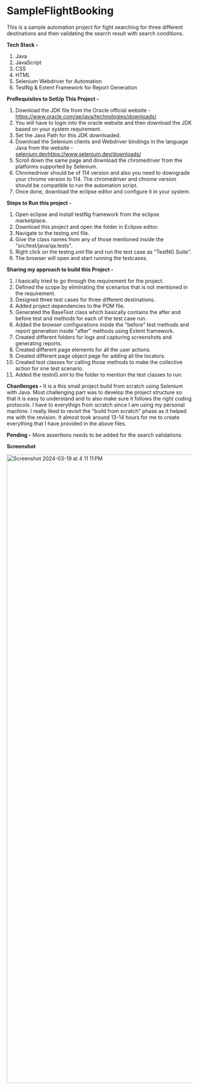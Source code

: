 # SampleFlightBooking

This is a sample automation project for fight searching for three different destinations and then validating the search result with search conditions.

<b>Tech Stack -</b>
1. Java
2. JavaScript
3. CSS
4. HTML
5. Selenium Webdriver for Automation
6. TestNg & Extent Framework for Report Generation



<b>PreRequisites to SetUp This Project -</b>

1. Download the JDK file from the Oracle official website - https://www.oracle.com/ae/java/technologies/downloads/
2. You will have to login into the oracle website and then download the JDK based on your system requirement.
3. Set the Java Path for this JDK downloaded.
4. Download the Selenium clients and Webdriver bindings in the language Java from the website - [selenium.dev](https://www.selenium.dev/downloads/)https://www.selenium.dev/downloads/
5. Scroll down the same page and download the chromedriver from the platforms supported by Selenium.
6. Chromedriver should be of 114 version and also you need to downgrade your chrome version to 114. The chromedriver and chrome version should be compatible to run the automation script.
7. Once done, download the eclipse editor and configure it in your system.


<b>Steps to Run this project -</b>

1. Open eclipse and install testNg framework from the eclipse marketplace.
2. Download this project and open the folder in Eclipse editor.
3. Navigate to the testng.xml file.
4. Give the class names from any of those mentioned inside the "src/test/java/qa.tests".
5. Right click on the testng.xml file and run the test case as "TestNG Suite".
6. The browser will open and start running the testcases.


<b>Sharing my approach to build this Project -</b>
1. I basically tried to go through the requirement for the project.
2. Defined the scope by eliminating the scenarios that is not mentioned in the requirement.
3. Designed three test cases for three different destinations.
4. Added project dependencies to the POM file.
5. Generated the BaseTest class which basically contains the after and before test and methods for each of the test case run.
6. Added the browser configurations inside the "before" test methods and report generation inside "after" methods using Extent framework.
7. Created different folders for logs and capturing screenshots and generating reports.
8. Created different page elements for all the user actions.
9. Created different page object page for adding all the locators.
10. Created test classes for calling those methods to make the collective action for one test scenario.
11. Added the testnG.xml to the folder to mention the test classes to run.

<b>Chanllenges -</b>
It is a this small project build from scratch using Selenium with Java. Most challenging part was to develop the project structure so that it is easy to understand and to also make sure it follows the right coding protocols. I have to everythign from scratch since I am using my personal machine. I really liked to revisit the "build from scratch" phase as it helped me with the revision. It almost took around 13-14 hours for me to create everything that I have provided in the above files. 

<b>Pending -</b>
More assertions needs to be added for the search validations.

<b>Screenshot</b>

<img width="1709" alt="Screenshot 2024-03-19 at 4 11 11 PM" src="https://github.com/effusiveanam/SampleFlightBooking/assets/19259939/6efc19f1-b761-4187-8d39-f5b1326435b3">
